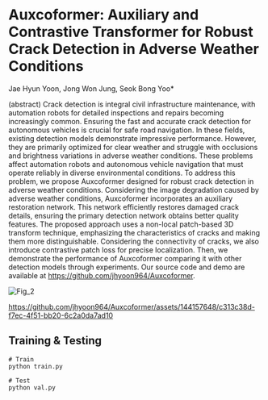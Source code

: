 # Auxcoformer: Auxiliary and Contrastive Transformer for Robust Crack Detection in Adverse Weather Conditions

Jae Hyun Yoon, Jong Won Jung, Seok Bong Yoo*

(abstract) Crack detection is integral civil infrastructure maintenance, with automation robots for detailed inspections and repairs becoming increasingly common. Ensuring the fast and accurate crack detection for autonomous vehicles is crucial for safe road navigation. In these fields, existing detection models demonstrate impressive performance. However, they are primarily optimized for clear weather and struggle with occlusions and brightness variations in adverse weather conditions. These problems affect automation robots and autonomous vehicle navigation that must operate reliably in diverse environmental conditions. To address this problem, we propose Auxcoformer designed for robust crack detection in adverse weather conditions. Considering the image degradation caused by adverse weather conditions, Auxcoformer incorporates an auxiliary restoration network. This network efficiently restores damaged crack details, ensuring the primary detection network obtains better quality features. The proposed approach uses a non-local patch-based 3D transform technique, emphasizing the characteristics of cracks and making them more distinguishable. Considering the connectivity of cracks, we also introduce contrastive patch loss for precise localization. Then, we demonstrate the performance of Auxcoformer comparing it with other detection models through experiments. Our source code and demo are available at https://github.com/jhyoon964/Auxcoformer.


![Fig_2](https://github.com/jhyoon964/Auxcoformer/assets/144157648/82200c37-a3ba-46b1-95a4-831d9bd67611)




https://github.com/jhyoon964/Auxcoformer/assets/144157648/c313c38d-f7ec-4f51-bb20-6c2a0da7ad10




## Training & Testing
```
# Train
python train.py

# Test
python val.py
